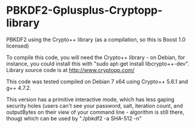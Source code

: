 PBKDF2-Gplusplus-Cryptopp-library
=================================

PBKDF2 using the Crypto++ library (as a compilation, so this is Boost 1.0 licensed)



To compile this code, you will need the Crypto++ library - on Debian, for instance, you could install this with "sudo apt-get install libcrypto++-dev".  Library source code is at http://www.cryptopp.com/

This code was tested compiled on Debian 7 x64 using Crypto++ 5.6.1 and g++ 4.7.2.

This version has a primitive interactive mode, which has less gaping security holes (users can't see your password, salt, iteration count, and outputBytes on their view of your command line - algorithm is still there, thoug) which can be used by "./pbkdf2 -a SHA-512 -n"

